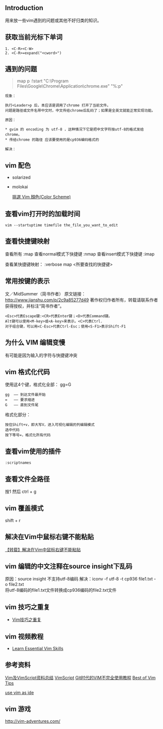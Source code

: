 ## Introduction

用来放一些vim遇到的问题或其他不好归类的知识。


## 获取当前光标下单词

```
1. <C-R><C-W>
2. <C-R>=expand("<cword>")
```

## 遇到的问题

> map <Leader>p :!start "C:\Program Files\Google\Chrome\Application\chrome.exe" "%:p"<CR> 

    现象：  
    
    执行<Leader>p 后，本应该是调用了chrome 打开了当前文件。
    问题是路径或文件名带中文时，中文传给chrome后乱码了；如果是全英文就能正常实现功能。
    
    原因：  
    
    * gvim 的 encoding 为 utf-8 ，这种情况下它是把中文字符按utf-8的格式发给 chrome。
    * 传给chrome 的路径 应该要使用的是cp936编码格式的

    解决：

## vim 配色

* solarized
* molokai

    [挑選 Vim 顏色(Color Scheme)](http://blog.longwin.com.tw/2009/03/choose-vim-color-scheme-2009/)

## 查看vim打开时的加载时间
```
vim --startuptime timefile the_file_you_want_to_edit
```

## 查看快捷键映射

查看所有                :map
查看normal模式下快捷键  :nmap
查看insert模式下快捷键  :imap

查看某快捷键映射：
    :verbose map <所要查找的快捷键> 

## 常用按键的表示

文／MidSummer（简书作者）
原文链接：http://www.jianshu.com/p/2c9a85277d49
著作权归作者所有，转载请联系作者获得授权，并标注“简书作者”。

    <Esc>代表Escape键:<CR>代表Enter键；<D>代表Command键。
    Alt键可以使用<M-key>或<A-key>来表示。<C>代表Ctrl.
    对于组合键，可以用<C-Esc>代表Ctrl-Esc；使用<S-F1>表示Shift-F1

## 为什么 VIM 编辑变慢

有可能是因为输入的字符与快捷键冲突

## vim 格式化代码

使用这4个键，格式化全部：
    gg=G

    gg  —— 到达文件最开始 
    =   —— 要求缩进 
    G   —— 直到文件尾 

格式化部分：

    按住Shift+v，即大写V，进入可视化编辑的列编辑模式
    选中代码
    按下等号=，格式化所有代码
    
## 查看vim使用的插件

    :scriptnames
## 查看文件全路径

按1 然后 ctrl + g

## vim 覆盖模式

shift + r

## 解决在Vim中鼠标右键不能粘贴

[【转载】解决在Vim中鼠标右键不能粘贴](http://www.cnblogs.com/centimeter/archive/2012/03/14/2395427.html)

## vim 编辑的中文注释在source insight下乱码

原因：source insight 不支持utf-8编码
解决：iconv -f utf-8 -t  cp936 file1.txt -o file2.txt     
       将utf-8编码的file1.txt文件转换成cp936编码的file2.txt文件

## vim 技巧之重复

-   [Vim技巧之重复](http://blog.csdn.net/ii1245712564/article/details/46496347)

## vim 视频教程

-   [Learn Essential Vim Skills](http://vimcasts.org/episodes/)


## 参考资料

[Vim及VimScript资料总结](http://blog.csdn.net/fudesign2008/article/details/7087544)
[VimScript](http://learnvimscriptthehardway.stevelosh.com/)
[Git时代的VIM不完全使用教程](http://beiyuu.com/git-vim-tutorial/)
[Best of Vim Tips](http://www.rayninfo.co.uk/vimtips.html)

[use vim as ide ](https://github.com/yangyangwithgnu/use_vim_as_ide)

## vim 游戏 

http://vim-adventures.com/
